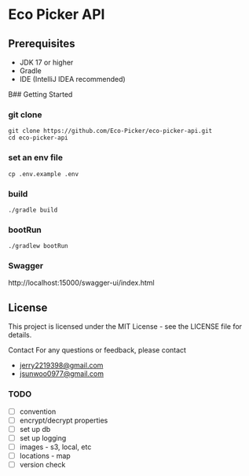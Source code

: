 # Eco Picker API

## Prerequisites

- JDK 17 or higher
- Gradle
- IDE (IntelliJ IDEA recommended)

B## Getting Started

### git clone

```shell
git clone https://github.com/Eco-Picker/eco-picker-api.git
cd eco-picker-api
```

### set an env file

```shell
cp .env.example .env
```

### build

```shell
./gradle build 
```

### bootRun

```shell
./gradlew bootRun
```

### Swagger

http://localhost:15000/swagger-ui/index.html

## License

This project is licensed under the MIT License - see the LICENSE file for details.

Contact
For any questions or feedback, please contact

- [jerry2219398\@gmail.com](mailto:jerry2219398@gmail.com?subject=ecopicker)
- [jsunwoo0977\@gmail.com](mailto:jsunwoo0977@gmail.com?subject=ecopicker)

### TODO

- [ ] convention
- [ ] encrypt/decrypt properties
- [ ] set up db
- [ ] set up logging
- [ ] images - s3, local, etc
- [ ] locations - map
- [ ] version check 

